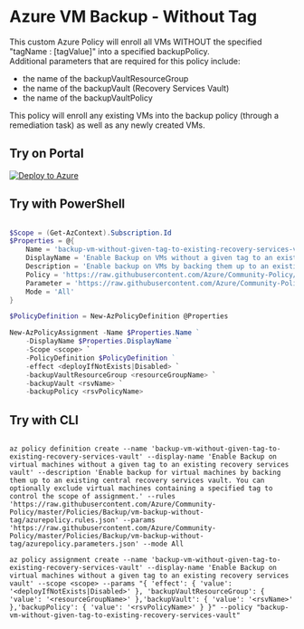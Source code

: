 # Azure VM Backup - Without Tag

This custom Azure Policy will enroll all VMs WITHOUT the specified "tagName : [tagValue]" into a specified backupPolicy.  
Additional parameters that are required for this policy include:
* the name of the backupVaultResourceGroup
* the name of the backupVault (Recovery Services Vault)
* the name of the backupVaultPolicy

This policy will enroll any existing VMs into the backup policy (through a remediation task) as well as any newly created VMs.

## Try on Portal

[![Deploy to Azure](http://azuredeploy.net/deploybutton.png)](https://portal.azure.com/#blade/Microsoft_Azure_Policy/CreatePolicyDefinitionBlade/uri/https%3A%2F%2Fraw.githubusercontent.com%2FAzure%2Fcommunity-policy%2Fmaster%2Fpolicies%2FBackup%2vm-backup-without-tag%2Fazurepolicy.json)

## Try with PowerShell

```powershell

$Scope = (Get-AzContext).Subscription.Id
$Properties = @{
    Name = 'backup-vm-without-given-tag-to-existing-recovery-services-vault'
    DisplayName = 'Enable Backup on VMs without a given tag to an existing recovery services vault'
    Description = 'Enable backup on VMs by backing them up to an existing central recovery services vault. You can optionally exclude virtual machines containing a specified tag to control the scope of assignment.'
    Policy = 'https://raw.githubusercontent.com/Azure/Community-Policy/master/Policies/Backup/vm-backup-without-tag/azurepolicy.rules.json'
    Parameter = 'https://raw.githubusercontent.com/Azure/Community-Policy/master/Policies/Backup/vm-backup-without-tag/azurepolicy.parameters.json'
    Mode = 'All'
}

$PolicyDefinition = New-AzPolicyDefinition @Properties

New-AzPolicyAssignment -Name $Properties.Name ` 
    -DisplayName $Properties.DisplayName ` 
    -Scope <scope> `
    -PolicyDefinition $PolicyDefinition ` 
    -effect <deployIfNotExists|Disabled> `
    -backupVaultResourceGroup <resourceGroupName> `
    -backupVault <rsvName> `
    -backupPolicy <rsvPolicyName>

```

## Try with CLI

```cli

az policy definition create --name 'backup-vm-without-given-tag-to-existing-recovery-services-vault' --display-name 'Enable Backup on virtual machines without a given tag to an existing recovery services vault' --description 'Enable backup for virtual machines by backing them up to an existing central recovery services vault. You can optionally exclude virtual machines containing a specified tag to control the scope of assignment.' --rules 'https://raw.githubusercontent.com/Azure/Community-Policy/master/Policies/Backup/vm-backup-without-tag/azurepolicy.rules.json' --params 'https://raw.githubusercontent.com/Azure/Community-Policy/master/Policies/Backup/vm-backup-without-tag/azurepolicy.parameters.json' --mode All

az policy assignment create --name 'backup-vm-without-given-tag-to-existing-recovery-services-vault' --display-name 'Enable Backup on virtual machines without a given tag to an existing recovery services vault' --scope <scope> --params "{ 'effect': { 'value': '<deployIfNotExists|Disabled>' }, 'backupVaultResourceGroup': { 'value': '<resourceGroupName>' },'backupVault': { 'value': '<rsvName>' },'backupPolicy': { 'value': '<rsvPolicyName>' } }" --policy "backup-vm-without-given-tag-to-existing-recovery-services-vault"

```